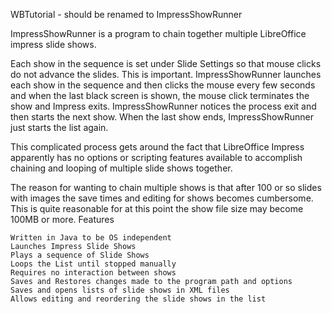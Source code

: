 WBTutorial - should be renamed to ImpressShowRunner

ImpressShowRunner is a program to chain together multiple LibreOffice impress slide shows.

Each show in the sequence is set under Slide Settings so that mouse clicks do not advance the slides. This is important. ImpressShowRunner launches each show in the sequence and then clicks the mouse every few seconds and when the last black screen is shown, the mouse click terminates the show and Impress exits. ImpressShowRunner notices the process exit and then starts the next show. When the last show ends, ImpressShowRunner just starts the list again.

This complicated process gets around the fact that LibreOffice Impress apparently has no options or scripting features available to accomplish chaining and looping of multiple slide shows together.

The reason for wanting to chain multiple shows is that after 100 or so slides with images the save times and editing for shows becomes cumbersome. This is quite reasonable for at this point the show file size may become 100MB or more.
Features

    Written in Java to be OS independent
    Launches Impress Slide Shows
    Plays a sequence of Slide Shows
    Loops the List until stopped manually
    Requires no interaction between shows
    Saves and Restores changes made to the program path and options
    Saves and opens lists of slide shows in XML files
    Allows editing and reordering the slide shows in the list

